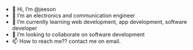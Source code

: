 - 👋 Hi, I’m @jeeson
- 👀 I’m an electronics and communication engineer 
- 🌱 I’m currently learning web development, app development, software developer 
- 💞️ I’m looking to collaborate on software development 
- 📫 How to reach me?? contact me on email.

<!---
jeeson-k/jeeson-k is a ✨ special ✨ repository because its `README.md` (this file) appears on your GitHub profile.
You can click the Preview link to take a look at your changes.
--->
